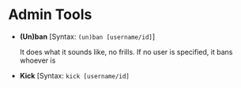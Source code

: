 # Admin Tools

- **(Un)ban**
[Syntax: `(un)ban [username/id]`]

   It does what it sounds like, no frills. If no user is specified, it bans whoever is 
 - **Kick**
[Syntax: `kick [username/id]`
<!--stackedit_data:
eyJoaXN0b3J5IjpbMTY2OTQyODA3XX0=
-->
